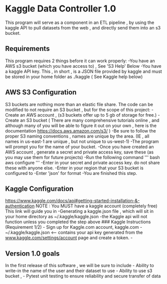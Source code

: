 # Kaggle Data Controller 1.0
This program will serve as a component in an ETL pipeline , by using the kaggle API to pull datasets from the web , and directly send them into an s3 bucket.

## Requirements 
This program requires 2 things before it can work properly:
        -You have an AWS s3 bucket (which you have access to) , See 'S3 Help' Below
        -You have a kaggle API key. This , in short , is a JSON file provided by kaggle and must be stored in your
         home folder as ./kaggle ( See Kaggle help below)

## AWS S3 Configuration
S3 buckets are nothing more than an elastic file share. The code can be modified to not require an S3 bucket , but for the scope of this project:
    -Create an AWS account , (s3 buckets offer up to 5 gb of storage for free.)
    -Create an S3 bucket ( There are many comprehensive tutorials online , and although many of you will be able to figure it out on your own , here is the
     documentation https://docs.aws.amazon.com/s3/ )
    -Be sure to follow the proper S3 naming conventions , names are unique by the area. (IE , all names in us-east-1 are unique , but not unique to us-west-1)
    -The program will prompt you for the name of your bucket.
    -Once you have created an AWS account , generate a secret and private access key, save these (as you may use them for future projects)
    -Run the following command 
    ''' bash 
    aws configure
    '''
    -Enter in your secret and private access key. do not share these with anyone else.
    -Enter in your region that your S3 bucket is configured to
    -Enter 'json' for format
    -You are finished this step.
## Kaggle Configuration
https://www.kaggle.com/docs/api#getting-started-installation-&-authentication
NOTE : You MUST have a kaggle account (completely free)
This link will guide you in 
    -Generating a kaggle.json file , which will sit in your home directory as ~/.kaggle/kaggle.json
    -the Kaggle api will not function unless you completed the step above
    ### Kaggle Instructions (Requirement 1/2) 
        - Sign up for Kaggle.com account, kaggle.com
        - ~/.kaggle/kaggle.json  <-- contains your api key generated from the www.kaggle.com/settings/account page and create a token. 
        - 
## Version 1.0 goals
In the first release of this software , we will be sure to include
    - Ability to write-in the name of the user and their dataset to use
    - Ability to use s3 bucket ,
    - Pytest unit testing to ensure reliability and secure transfer of data
